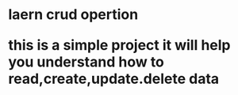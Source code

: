 <h1> laern crud opertion 
<p> this is a simple project it will help you understand how to read,create,update.delete data 

